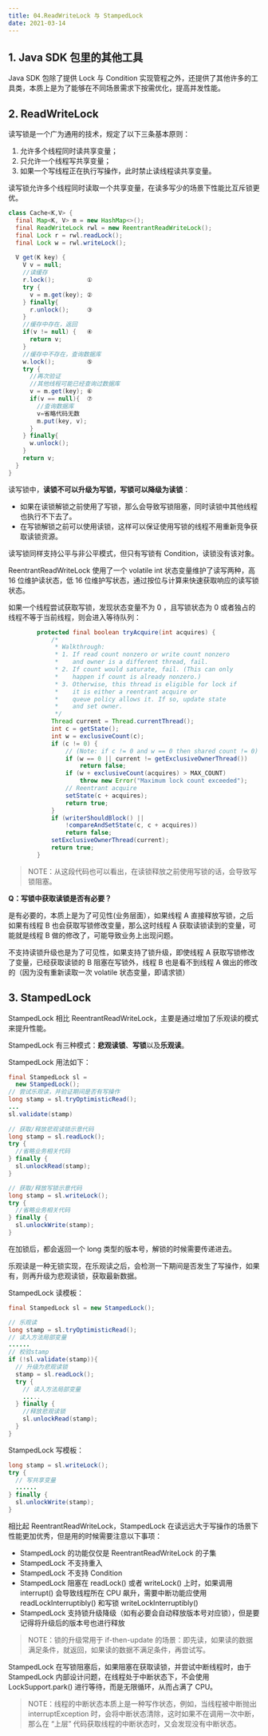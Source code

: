 ```yaml
---
title: 04.ReadWriteLock 与 StampedLock
date: 2021-03-14
---
```


## 1. Java SDK 包里的其他工具

Java SDK 包除了提供 Lock 与 Condition 实现管程之外，还提供了其他许多的工具类，本质上是为了能够在不同场景需求下按需优化，提高并发性能。

## 2. ReadWriteLock

读写锁是一个广为通用的技术，规定了以下三条基本原则：

1. 允许多个线程同时读共享变量；
2. 只允许一个线程写共享变量；
3. 如果一个写线程正在执行写操作，此时禁止读线程读共享变量。

读写锁允许多个线程同时读取一个共享变量，在读多写少的场景下性能比互斥锁更优。

```java
class Cache<K,V> {
  final Map<K, V> m = new HashMap<>();
  final ReadWriteLock rwl = new ReentrantReadWriteLock();
  final Lock r = rwl.readLock();
  final Lock w = rwl.writeLock();
 
  V get(K key) {
    V v = null;
    //读缓存
    r.lock();         ①
    try {
      v = m.get(key); ②
    } finally{
      r.unlock();     ③
    }
    //缓存中存在，返回
    if(v != null) {   ④
      return v;
    }  
    //缓存中不存在，查询数据库
    w.lock();         ⑤
    try {
      //再次验证
      //其他线程可能已经查询过数据库
      v = m.get(key); ⑥
      if(v == null){  ⑦
        //查询数据库
        v=省略代码无数
        m.put(key, v);
      }
    } finally{
      w.unlock();
    }
    return v; 
  }
}
```

读写锁中，**读锁不可以升级为写锁，写锁可以降级为读锁**：

- 如果在读锁解锁之前使用了写锁，那么会导致写锁阻塞，同时读锁中其他线程也执行不下去了。
- 在写锁解锁之前可以使用读锁，这样可以保证使用写锁的线程不用重新竞争获取读锁资源。

读写锁同样支持公平与非公平模式，但只有写锁有 Condition，读锁没有该对象。

ReentrantReadWriteLock 使用了一个 volatile int 状态变量维护了读写两种，高 16 位维护读状态，低 16 位维护写状态，通过按位与计算来快速获取响应的读写锁状态。

如果一个线程尝试获取写锁，发现状态变量不为 0 ，且写锁状态为 0 或者独占的线程不等于当前线程，则会进入等待队列：

```java
        protected final boolean tryAcquire(int acquires) {
            /*
             * Walkthrough:
             * 1. If read count nonzero or write count nonzero
             *    and owner is a different thread, fail.
             * 2. If count would saturate, fail. (This can only
             *    happen if count is already nonzero.)
             * 3. Otherwise, this thread is eligible for lock if
             *    it is either a reentrant acquire or
             *    queue policy allows it. If so, update state
             *    and set owner.
             */
            Thread current = Thread.currentThread();
            int c = getState();
            int w = exclusiveCount(c);
            if (c != 0) {
                // (Note: if c != 0 and w == 0 then shared count != 0)
                if (w == 0 || current != getExclusiveOwnerThread())
                    return false;
                if (w + exclusiveCount(acquires) > MAX_COUNT)
                    throw new Error("Maximum lock count exceeded");
                // Reentrant acquire
                setState(c + acquires);
                return true;
            }
            if (writerShouldBlock() ||
                !compareAndSetState(c, c + acquires))
                return false;
            setExclusiveOwnerThread(current);
            return true;
        }
```

> NOTE：从这段代码也可以看出，在读锁释放之前使用写锁的话，会导致写锁阻塞。

**Q：写锁中获取读锁是否有必要？**

是有必要的，本质上是为了可见性(业务层面），如果线程 A 直接释放写锁，之后如果有线程 B 也会获取写锁修改变量，那么这时线程 A 获取读锁读到的变量，可能就是线程 B 做的修改了，可能导致业务上出现问题。

不支持读锁升级也是为了可见性，如果支持了锁升级，即使线程 A 获取写锁修改了变量，已经获取读锁的 B 阻塞在写锁外，线程 B 也是看不到线程 A 做出的修改的（因为没有重新读取一次 volatile 状态变量，即请求锁）

## 3. StampedLock

StampedLock 相比 ReentrantReadWriteLock，主要是通过增加了乐观读的模式来提升性能。

StampedLock 有三种模式：**悲观读锁**、**写锁**以及**乐观读**。

StampedLock 用法如下：

```java
final StampedLock sl = 
  new StampedLock();
// 尝试乐观读，并验证期间是否有写操作
long stamp = sl.tryOptimisticRead();
...
sl.validate(stamp)
    
// 获取/释放悲观读锁示意代码
long stamp = sl.readLock();
try {
  //省略业务相关代码
} finally {
  sl.unlockRead(stamp);
}

// 获取/释放写锁示意代码
long stamp = sl.writeLock();
try {
  //省略业务相关代码
} finally {
  sl.unlockWrite(stamp);
}
```

在加锁后，都会返回一个 long 类型的版本号，解锁的时候需要传递进去。

乐观读是一种无锁实现，在乐观读之后，会检测一下期间是否发生了写操作，如果有，则再升级为悲观读锁，获取最新数据。

StampedLock 读模板：

```java
final StampedLock sl = new StampedLock();

// 乐观读
long stamp = sl.tryOptimisticRead();
// 读入方法局部变量
......
// 校验stamp
if (!sl.validate(stamp)){
  // 升级为悲观读锁
  stamp = sl.readLock();
  try {
    // 读入方法局部变量
    .....
  } finally {
    //释放悲观读锁
    sl.unlockRead(stamp);
  }
}
```

StampedLock 写模板：

```java
long stamp = sl.writeLock();
try {
  // 写共享变量
  ......
} finally {
  sl.unlockWrite(stamp);
}
```

相比起 ReentrantReadWriteLock，StampedLock 在读远远大于写操作的场景下性能更加优秀，但是用的时候需要注意以下事项：

- StampedLock 的功能仅仅是 ReentrantReadWriteLock 的子集
- StampedLock 不支持重入
- StampedLock 不支持 Condition
- StampedLock 阻塞在 readLock() 或者 writeLock() 上时，如果调用 interrupt() 会导致线程所在 CPU 飙升，需要中断功能应使用 readLockInterruptibly() 和写锁 writeLockInterruptibly()
- StampedLock 支持锁升级降级（如有必要会自动释放版本号对应锁），但是要记得将升级后的版本号也进行释放

> NOTE：锁的升级常用于 if-then-update 的场景：即先读，如果读的数据满足条件，就返回，如果读的数据不满足条件，再尝试写。

StampedLock 在写锁阻塞后，如果阻塞在获取读锁，并尝试中断线程时，由于 StampedLock 内部设计问题，在线程处于中断状态下，不会使用 LockSupport.park() 进行等待，而是无限循环，从而占满了 CPU。

> NOTE：线程的中断状态本质上是一种写作状态，例如，当线程被中断抛出 interruptException 时，会将中断状态清除，这时如果不在调用一次中断，那么在 “上层” 代码获取线程的中断状态时，又会发现没有中断状态。
